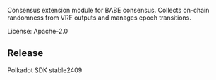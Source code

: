 Consensus extension module for BABE consensus. Collects on-chain randomness
from VRF outputs and manages epoch transitions.

License: Apache-2.0


## Release

Polkadot SDK stable2409
